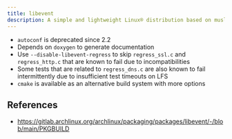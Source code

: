 ```yaml
---
title: libevent
description: A simple and lightweight Linux® distribution based on musl libc and toybox
---
```


- `autoconf` is deprecated since 2.2
- Depends on `doxygen` to generate documentation
- Use `--disable-libevent-regress` to skip `regress_ssl.c` and `regress_http.c` that are known to fail due to incompatibilities
- Some tests that are related to `regress_dns.c` are also known to fail intermittently due to insufficient test timeouts on LFS
- `cmake` is available as an alternative build system with more options

## References
- https://gitlab.archlinux.org/archlinux/packaging/packages/libevent/-/blob/main/PKGBUILD
